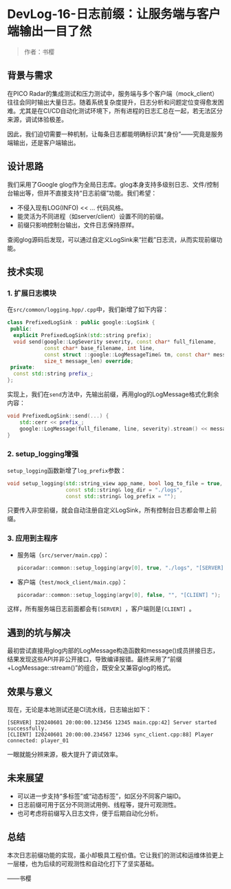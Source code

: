 # DevLog-16-日志前缀：让服务端与客户端输出一目了然

> 作者：书樱

## 背景与需求

在PICO Radar的集成测试和压力测试中，服务端与多个客户端（mock_client）往往会同时输出大量日志。随着系统复杂度提升，日志分析和问题定位变得愈发困难。尤其是在CI/CD自动化测试环境下，所有进程的日志汇总在一起，若无法区分来源，调试体验极差。

因此，我们迫切需要一种机制，让每条日志都能明确标识其“身份”——究竟是服务端输出，还是客户端输出。

## 设计思路

我们采用了Google glog作为全局日志库。glog本身支持多级别日志、文件/控制台输出等，但并不直接支持“日志前缀”功能。我们希望：

- 不侵入现有LOG(INFO) << ... 代码风格。
- 能灵活为不同进程（如server/client）设置不同的前缀。
- 前缀只影响控制台输出，文件日志保持原样。

查阅glog源码后发现，可以通过自定义LogSink来“拦截”日志流，从而实现前缀功能。

## 技术实现

### 1. 扩展日志模块

在`src/common/logging.hpp/.cpp`中，我们新增了如下内容：

```cpp
class PrefixedLogSink : public google::LogSink {
 public:
  explicit PrefixedLogSink(std::string prefix);
  void send(google::LogSeverity severity, const char* full_filename,
            const char* base_filename, int line,
            const struct ::google::LogMessageTime& tm, const char* message,
            size_t message_len) override;
 private:
  const std::string prefix_;
};
```

实现上，我们在`send`方法中，先输出前缀，再用glog的LogMessage格式化剩余内容：

```cpp
void PrefixedLogSink::send(...) {
    std::cerr << prefix_;
    google::LogMessage(full_filename, line, severity).stream() << message;
}
```

### 2. setup_logging增强

`setup_logging`函数新增了`log_prefix`参数：

```cpp
void setup_logging(std::string_view app_name, bool log_to_file = true,
                   const std::string& log_dir = "./logs",
                   const std::string& log_prefix = "");
```

只要传入非空前缀，就会自动注册自定义LogSink，所有控制台日志都会带上前缀。

### 3. 应用到主程序

- 服务端（`src/server/main.cpp`）：
  ```cpp
  picoradar::common::setup_logging(argv[0], true, "./logs", "[SERVER] ");
  ```
- 客户端（`test/mock_client/main.cpp`）：
  ```cpp
  picoradar::common::setup_logging(argv[0], false, "", "[CLIENT] ");
  ```

这样，所有服务端日志前面都会有`[SERVER] `，客户端则是`[CLIENT] `。

## 遇到的坑与解决

最初尝试直接用glog内部的LogMessage构造函数和message()成员拼接日志，结果发现这些API并非公开接口，导致编译报错。最终采用了“前缀+LogMessage::stream()”的组合，既安全又兼容glog的格式。

## 效果与意义

现在，无论是本地测试还是CI流水线，日志输出如下：

```
[SERVER] I20240601 20:00:00.123456 12345 main.cpp:42] Server started successfully.
[CLIENT] I20240601 20:00:00.234567 12346 sync_client.cpp:88] Player connected: player_01
```

一眼就能分辨来源，极大提升了调试效率。

## 未来展望

- 可以进一步支持“多标签”或“动态标签”，如区分不同客户端ID。
- 日志前缀可用于区分不同测试用例、线程等，提升可观测性。
- 也可考虑将前缀写入日志文件，便于后期自动化分析。

## 总结

本次日志前缀功能的实现，虽小却极具工程价值。它让我们的测试和运维体验更上一层楼，也为后续的可观测性和自动化打下了坚实基础。

——书樱 
